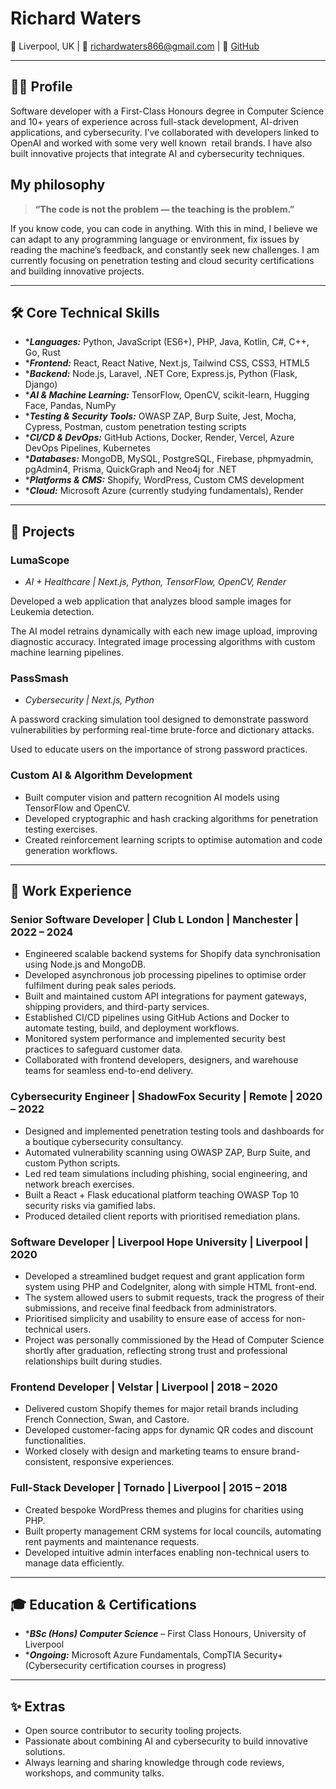 # Richard Waters

📍 Liverpool, UK | 📧 <richardwaters866@gmail.com> | 🔗 [GitHub](https://github.com/richardwaters9049)

---

## 👨‍💻 Profile

Software developer with a First-Class Honours degree in Computer Science and 10+ years of experience across full-stack development, AI-driven applications, and cybersecurity. I’ve collaborated with developers linked to OpenAI and worked with some very well known  retail brands. I have also built innovative projects that integrate AI and cybersecurity techniques.

## My philosophy

> **“The code is not the problem — the teaching is the problem.”**

If you know code, you can code in anything. With this in mind, I believe we can adapt to any programming language or environment, fix issues by reading the machine’s feedback, and constantly seek new challenges. I am currently focusing on penetration testing and cloud security certifications and building innovative projects.

---

## 🛠️ Core Technical Skills

- \***_Languages:_** Python, JavaScript (ES6+), PHP, Java, Kotlin, C#, C++, Go, Rust
- \***_Frontend:_** React, React Native, Next.js, Tailwind CSS, CSS3, HTML5
- \***_Backend:_** Node.js, Laravel, .NET Core, Express.js, Python (Flask, Django)
- \***_AI & Machine Learning:_** TensorFlow, OpenCV, scikit-learn, Hugging Face, Pandas, NumPy
- \***_Testing & Security Tools:_** OWASP ZAP, Burp Suite, Jest, Mocha, Cypress, Postman, custom penetration testing scripts
- \***_CI/CD & DevOps:_** GitHub Actions, Docker, Render, Vercel, Azure DevOps Pipelines, Kubernetes
- \***_Databases:_** MongoDB, MySQL, PostgreSQL, Firebase, phpmyadmin, pgAdmin4, Prisma, QuickGraph and Neo4j for .NET
- \***_Platforms & CMS:_** Shopify, WordPress, Custom CMS development
- \***_Cloud:_** Microsoft Azure (currently studying fundamentals), Render

---

## 🚀 Projects

### LumaScope

- _AI + Healthcare | Next.js, Python, TensorFlow, OpenCV, Render_

Developed a web application that analyzes blood sample images for Leukemia detection.

The AI model retrains dynamically with each new image upload, improving diagnostic accuracy. Integrated image processing algorithms with custom machine learning pipelines.

### PassSmash

- _Cybersecurity | Next.js, Python_

A password cracking simulation tool designed to demonstrate password vulnerabilities by performing real-time brute-force and dictionary attacks.

Used to educate users on the importance of strong password practices.

### Custom AI & Algorithm Development

- Built computer vision and pattern recognition AI models using TensorFlow and OpenCV.
- Developed cryptographic and hash cracking algorithms for penetration testing exercises.
- Created reinforcement learning scripts to optimise automation and code generation workflows.

---

## 💼 Work Experience

### Senior Software Developer | Club L London | Manchester | 2022 – 2024

- Engineered scalable backend systems for Shopify data synchronisation using Node.js and MongoDB.
- Developed asynchronous job processing pipelines to optimise order fulfilment during peak sales periods.
- Built and maintained custom API integrations for payment gateways, shipping providers, and third-party services.
- Established CI/CD pipelines using GitHub Actions and Docker to automate testing, build, and deployment workflows.
- Monitored system performance and implemented security best practices to safeguard customer data.
- Collaborated with frontend developers, designers, and warehouse teams for seamless end-to-end delivery.

### Cybersecurity Engineer | ShadowFox Security | Remote | 2020 – 2022

- Designed and implemented penetration testing tools and dashboards for a boutique cybersecurity consultancy.
- Automated vulnerability scanning using OWASP ZAP, Burp Suite, and custom Python scripts.
- Led red team simulations including phishing, social engineering, and network breach exercises.
- Built a React + Flask educational platform teaching OWASP Top 10 security risks via gamified labs.
- Produced detailed client reports with prioritised remediation plans.

### Software Developer | Liverpool Hope University | Liverpool | 2020

- Developed a streamlined budget request and grant application form system using PHP and CodeIgniter, along with simple HTML front-end.
- The system allowed users to submit requests, track the progress of their submissions, and receive final feedback from administrators.
- Prioritised simplicity and usability to ensure ease of access for non-technical users.
- Project was personally commissioned by the Head of Computer Science shortly after graduation, reflecting strong trust and professional relationships built during studies.

### Frontend Developer | Velstar | Liverpool | 2018 – 2020

- Delivered custom Shopify themes for major retail brands including French Connection, Swan, and Castore.
- Developed customer-facing apps for dynamic QR codes and discount functionalities.
- Worked closely with design and marketing teams to ensure brand-consistent, responsive experiences.

### Full-Stack Developer | Tornado | Liverpool | 2015 – 2018

- Created bespoke WordPress themes and plugins for charities using PHP.
- Built property management CRM systems for local councils, automating rent payments and maintenance requests.
- Developed intuitive admin interfaces enabling non-technical users to manage data efficiently.

---

## 🎓 Education & Certifications

- \***_BSc (Hons) Computer Science_** – First Class Honours, University of Liverpool
- \***_Ongoing:_** Microsoft Azure Fundamentals, CompTIA Security+ (Cybersecurity certification courses in progress)

---

## ✨ Extras

- Open source contributor to security tooling projects.
- Passionate about combining AI and cybersecurity to build innovative solutions.
- Always learning and sharing knowledge through code reviews, workshops, and community talks.
